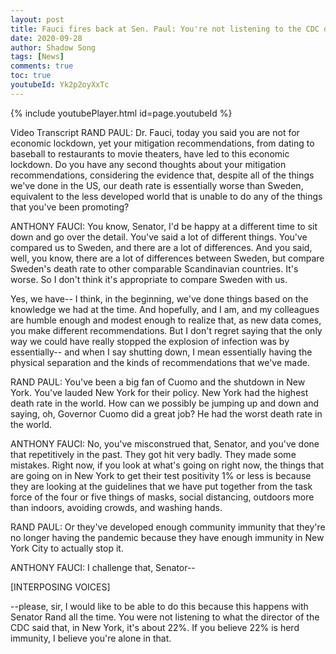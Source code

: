 ```yaml
---
layout: post
title: Fauci fires back at Sen. Paul: You're not listening to the CDC director
date: 2020-09-28
author: Shadow Song
tags: [News]
comments: true
toc: true
youtubeId: Yk2p2oyXxTc
---
```


{% include youtubePlayer.html id=page.youtubeId %}

Video Transcript
RAND PAUL: Dr. Fauci, today you said you are not for economic lockdown, yet your mitigation recommendations, from dating to baseball to restaurants to movie theaters, have led to this economic lockdown. Do you have any second thoughts about your mitigation recommendations, considering the evidence that, despite all of the things we've done in the US, our death rate is essentially worse than Sweden, equivalent to the less developed world that is unable to do any of the things that you've been promoting?

ANTHONY FAUCI: You know, Senator, I'd be happy at a different time to sit down and go over the detail. You've said a lot of different things. You've compared us to Sweden, and there are a lot of differences. And you said, well, you know, there are a lot of differences between Sweden, but compare Sweden's death rate to other comparable Scandinavian countries. It's worse. So I don't think it's appropriate to compare Sweden with us.

Yes, we have-- I think, in the beginning, we've done things based on the knowledge we had at the time. And hopefully, and I am, and my colleagues are humble enough and modest enough to realize that, as new data comes, you make different recommendations. But I don't regret saying that the only way we could have really stopped the explosion of infection was by essentially-- and when I say shutting down, I mean essentially having the physical separation and the kinds of recommendations that we've made.

RAND PAUL: You've been a big fan of Cuomo and the shutdown in New York. You've lauded New York for their policy. New York had the highest death rate in the world. How can we possibly be jumping up and down and saying, oh, Governor Cuomo did a great job? He had the worst death rate in the world.

ANTHONY FAUCI: No, you've misconstrued that, Senator, and you've done that repetitively in the past. They got hit very badly. They made some mistakes. Right now, if you look at what's going on right now, the things that are going on in New York to get their test positivity 1% or less is because they are looking at the guidelines that we have put together from the task force of the four or five things of masks, social distancing, outdoors more than indoors, avoiding crowds, and washing hands.

RAND PAUL: Or they've developed enough community immunity that they're no longer having the pandemic because they have enough immunity in New York City to actually stop it.

ANTHONY FAUCI: I challenge that, Senator--

[INTERPOSING VOICES]

--please, sir, I would like to be able to do this because this happens with Senator Rand all the time. You were not listening to what the director of the CDC said that, in New York, it's about 22%. If you believe 22% is herd immunity, I believe you're alone in that.